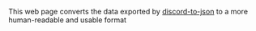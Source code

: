 This web page converts the data exported by [discord-to-json](https://github.com/alkanife/discord-to-json) to a more human-readable and usable format
